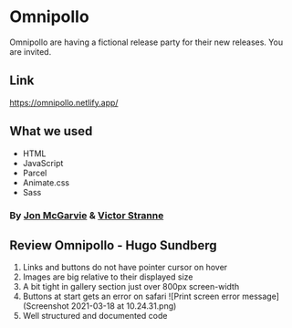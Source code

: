 # Omnipollo
Omnipollo are having a fictional release party for their new releases. You are invited.

## Link
https://omnipollo.netlify.app/

## What we used
* HTML
* JavaScript
* Parcel
* Animate.css
* Sass

### By [Jon McGarvie](https://github.com/trilisen) & [Victor Stranne](https://github.com/Vstranne)


## Review Omnipollo - Hugo Sundberg
1. Links and buttons do not have pointer cursor on hover
2. Images are big relative to their displayed size
3. A bit tight in gallery section just over 800px screen-width
4. Buttons at start gets an error on safari
![Print screen error message](Screenshot 2021-03-18 at 10.24.31.png)
5. Well structured and documented code
